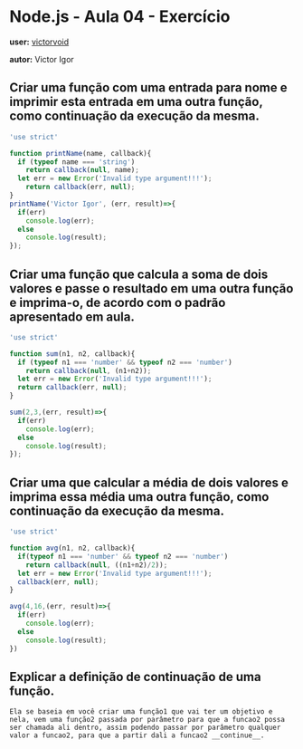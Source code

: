 # Node.js - Aula 04 - Exercício

**user:** [victorvoid](https://github.com/victorvoid)

**autor:** Victor Igor

## Criar uma função com uma entrada para nome e imprimir esta entrada em uma outra função, como continuação da execução da mesma.  

```js  
'use strict'

function printName(name, callback){
  if (typeof name === 'string')
    return callback(null, name);
  let err = new Error('Invalid type argument!!!');
    return callback(err, null);
}
printName('Victor Igor', (err, result)=>{
  if(err) 
    console.log(err);
  else
    console.log(result);
});

```  

## Criar uma função que calcula a soma de dois valores e passe o resultado em uma outra função e imprima-o, de acordo com o padrão apresentado em aula.  

```js  
'use strict'

function sum(n1, n2, callback){
  if (typeof n1 === 'number' && typeof n2 === 'number')
    return callback(null, (n1+n2));
  let err = new Error('Invalid type argument!!!');
  return callback(err, null);
}

sum(2,3,(err, result)=>{
  if(err)
    console.log(err);
  else
    console.log(result);
});
```  

## Criar uma que calcular a média de dois valores e imprima essa média uma outra função, como continuação da execução da mesma.  

```js  
'use strict'

function avg(n1, n2, callback){
  if(typeof n1 === 'number' && typeof n2 === 'number')
    return callback(null, ((n1+n2)/2));
  let err = new Error('Invalid type argument!!!');
  callback(err, null);
}

avg(4,16,(err, result)=>{
  if(err)
    console.log(err);
  else
    console.log(result);
})

```  

## Explicar a definição de continuação de uma função.  

```   
Ela se baseia em você criar uma função1 que vai ter um objetivo e
nela, vem uma função2 passada por parâmetro para que a funcao2 possa ser chamada ali dentro, assim podendo passar por parâmetro qualquer valor a funcao2, para que a partir dali a funcao2 __continue__.
```  
